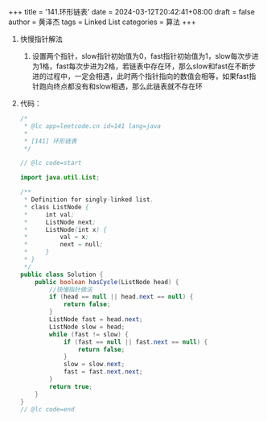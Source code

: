 +++
title = '141.环形链表'
date = 2024-03-12T20:42:41+08:00
draft = false
author = 黄泽杰
tags = Linked List
categories = 算法
+++

1. 快慢指针解法

   1. 设置两个指针，slow指针初始值为0，fast指针初始值为1，slow每次步进为1格，fast每次步进为2格，若链表中存在环，那么slow和fast在不断步进的过程中，一定会相遇，此时两个指针指向的数值会相等，如果fast指针跑向终点都没有和slow相遇，那么此链表就不存在环

2. 代码：

   ```java
   /*
    * @lc app=leetcode.cn id=141 lang=java
    *
    * [141] 环形链表
    */
   
   // @lc code=start
   
   import java.util.List;
   
   /**
    * Definition for singly-linked list.
    * class ListNode {
    *     int val;
    *     ListNode next;
    *     ListNode(int x) {
    *         val = x;
    *         next = null;
    *     }
    * }
    */
   public class Solution {
       public boolean hasCycle(ListNode head) {
           //快慢指针做法
           if (head == null || head.next == null) {
               return false;
           }
           ListNode fast = head.next;
           ListNode slow = head;
           while (fast != slow) {
               if (fast == null || fast.next == null) {
                   return false;
               }
               slow = slow.next;
               fast = fast.next.next;
           }
           return true;
       }
   }
   // @lc code=end
   
   
   ```

   
